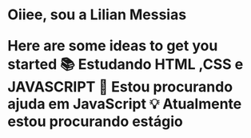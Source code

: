  <h1> Oiiee, sou a Lilian Messias


Here are some ideas to get you started
📚 Estudando HTML ,CSS e JAVASCRIPT
😬 Estou procurando ajuda em JavaScript
💡  Atualmente estou procurando estágio


